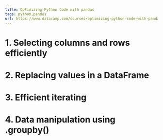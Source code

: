 ```yaml
---
title: Optimizing Python Code with pandas
tags: python,pandas
url: https://www.datacamp.com/courses/optimizing-python-code-with-pandas
---
```


# 1. Selecting columns and rows efficiently


# 2. Replacing values in a DataFrame


# 3. Efficient iterating


# 4. Data manipulation using .groupby()



